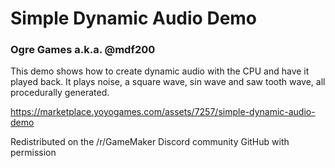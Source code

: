 # Simple Dynamic Audio Demo
### Ogre Games a.k.a. @mdf200

This demo shows how to create dynamic audio with the CPU and have it played back. It plays noise, a square wave, sin wave and saw tooth wave, all procedurally generated.

https://marketplace.yoyogames.com/assets/7257/simple-dynamic-audio-demo

Redistributed on the /r/GameMaker Discord community GitHub with permission